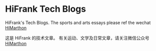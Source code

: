 # HiFrank Tech Blogs

HiFrank's Tech Blogs.
The sports and arts essays please ref the wechat [HiMarthon](https://mp.weixin.qq.com/mp/profile_ext?action=home&__biz=MzU5NDgyODUyOQ==&scene=124&#wechat_redirect)

这是 HiFrank 的技术文章。
有关运动、文学及日常文章，请关注微信公众号[HiMarthon](https://mp.weixin.qq.com/mp/profile_ext?action=home&__biz=MzU5NDgyODUyOQ==&scene=124&#wechat_redirect)
